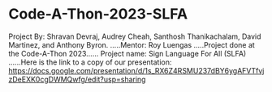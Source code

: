 # Code-A-Thon-2023-SLFA
Project By: Shravan Devraj, Audrey Cheah, Santhosh Thanikachalam, David Martinez, and Anthony Byron. 
.....Mentor: Roy Luengas
.....Project done at the Code-A-Thon 2023......
Project name: Sign Language For All (SLFA)
......Here is the link to a copy of our presentation: https://docs.google.com/presentation/d/1s_RX6Z4RSMU237dBY6ygAFVTfvjzDeEXK0cgDWMQwfg/edit?usp=sharing 

